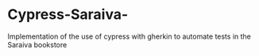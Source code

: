 # Cypress-Saraiva-
Implementation of the use of cypress with gherkin to automate tests in the Saraiva bookstore
